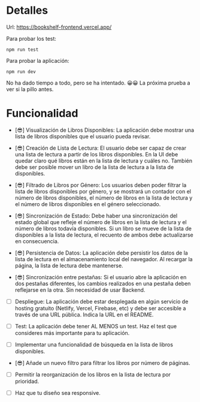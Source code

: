# Detalles
Url: https://bookshelf-frontend.vercel.app/

Para probar los test:
```
npm run test
```
Para probar la aplicación:
```
npm run dev
```

No ha dado tiempo a todo, pero se ha intentado. 😀😀 La próxima prueba a ver si la pillo antes.
# Funcionalidad

- [😎] Visualización de Libros Disponibles: La aplicación debe mostrar una lista de libros disponibles que el usuario pueda revisar.

- [😎] Creación de Lista de Lectura: El usuario debe ser capaz de crear una lista de lectura a partir de los libros disponibles. En la UI debe quedar claro qué libros están en la lista de lectura y cuáles no. También debe ser posible mover un libro de la lista de lectura a la lista de disponibles.

- [😎] Filtrado de Libros por Género: Los usuarios deben poder filtrar la lista de libros disponibles por género, y se mostrará un contador con el número de libros disponibles, el número de libros en la lista de lectura y el número de libros disponibles en el género seleccionado.

- [😎] Sincronización de Estado: Debe haber una sincronización del estado global que refleje el número de libros en la lista de lectura y el número de libros todavía disponibles. Si un libro se mueve de la lista de disponibles a la lista de lectura, el recuento de ambos debe actualizarse en consecuencia.

- [😎] Persistencia de Datos: La aplicación debe persistir los datos de la lista de lectura en el almacenamiento local del navegador. Al recargar la página, la lista de lectura debe mantenerse.

- [😎] Sincronización entre pestañas: Si el usuario abre la aplicación en dos pestañas diferentes, los cambios realizados en una pestaña deben reflejarse en la otra. Sin necesidad de usar Backend.

- [ ] Despliegue: La aplicación debe estar desplegada en algún servicio de hosting gratuito (Netlify, Vercel, Firebase, etc) y debe ser accesible a través de una URL pública. Indica la URL en el README.

- [ ] Test: La aplicación debe tener AL MENOS un test. Haz el test que consideres más importante para tu aplicación.

- [ ] Implementar una funcionalidad de búsqueda en la lista de libros disponibles.

- [😎] Añade un nuevo filtro para filtrar los libros por número de páginas.

- [ ] Permitir la reorganización de los libros en la lista de lectura por prioridad.

- [ ] Haz que tu diseño sea responsive.